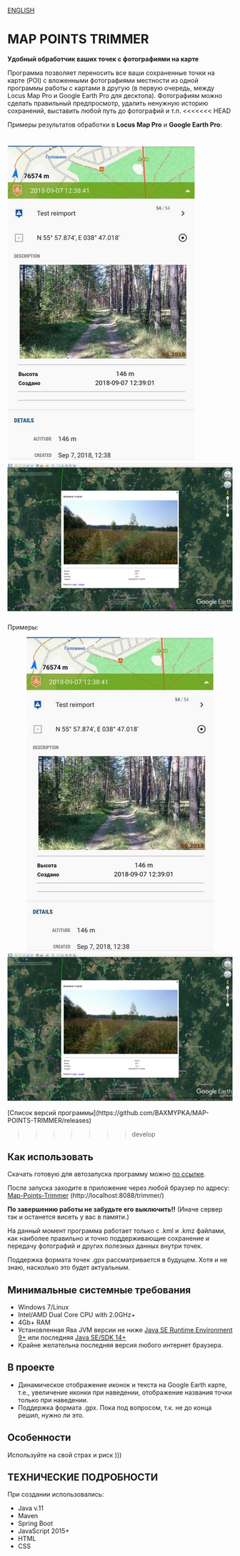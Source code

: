 [ENGLISH](https://github.com/BAXMYPKA/MAP-POINTS-TRIMMER/blob/master/README.md)

# MAP POINTS TRIMMER
**Удобный обработчик ваших точек с фотографиями на карте**

Программа позволяет переносить все ваши сохраненные точки на карте (POI) с вложенными фотографиями местности из одной программы работы с картами в другую (в первую очередь, между Locus Map Pro и Google Earth Pro для десктопа).
Фотографиям можно сделать правильный предпросмотр, удалить ненужную историю сохранений, выставить любой путь до фотографий и т.п.
<<<<<<< HEAD

Примеры результатов обработки в **Locus Map Pro** и **Google Earth Pro**:

![img](https://github.com/BAXMYPKA/MAP-POINTS-TRIMMER/blob/master/src/main/resources/static/img/locusScreenshot420x700.jpg)
![img](https://github.com/BAXMYPKA/MAP-POINTS-TRIMMER/blob/master/src/main/resources/static/img/GEscreenshot1060x700.jpg)
=======
Примеры:
<p align="center">
  <img src="https://github.com/BAXMYPKA/MAP-POINTS-TRIMMER/blob/master/src/main/resources/static/img/locusScreenshot420x700.jpg" width="420" alt="Locus Map Pro point with photo" title="Locus Map Pro point with photo">
  <img src="https://github.com/BAXMYPKA/MAP-POINTS-TRIMMER/blob/master/src/main/resources/static/img/GEscreenshot1060x700.jpg" width="600" alt="Google Earth Pro photo display" title="Google Earth Pro photo display">
</p>
[Список версий программы](https://github.com/BAXMYPKA/MAP-POINTS-TRIMMER/releases)

>>>>>>> develop

## Как использовать
Скачать готовую для автозапуска программу можно [по ссылке](https://github.com/BAXMYPKA/MAP-POINTS-TRIMMER/releases/download/v2.0/MAP-POINTS-TRIMMER.zip).

После запуска заходите в приложение через любой браузер по адресу: [Map-Points-Trimmer](http://localhost:8088/trimmer/) (http://localhost:8088/trimmer/)

**По завершению работы не забудьте его выключить!!** (Иначе сервер так и останется висеть у вас в памяти.)

На данный момент программа работает только с .kml и .kmz файлами, как наиболее правильно и точно поддерживающие сохранение и передачу фотографий и других полезных данных внутри точек.

Поддержка формата точек .gpx рассматривается в будущем. Хотя и не знаю, насколько это будет актуальным.

## Минимальные системные требования
* Windows 7/Linux
* Intel/AMD Dual Core CPU with 2.0GHz+
* 4Gb+ RAM
* Установленная Ява JVM версии не ниже [Java SE Runtime Environment 9+]( https://www.oracle.com/java/technologies/javase/javase9-archive-downloads.html "Where to download and install") или последняя [Java SE/SDK 14+](https://www.oracle.com/java/technologies/javase-downloads.html)
* Крайне желательна последняя версия любого интернет браузера.
 
## В проекте

* Динамическое отображение иконок и текста на Google Earth карте, т.е., увеличение иконки при наведении, отображение названия точки только при наведении.
* Поддержка формата .gpx. Пока под вопросом, т.к. не до конца решил, нужно ли это.

##  Особенности

Используйте на свой страх и риск )))

## ТЕХНИЧЕСКИЕ ПОДРОБНОСТИ

При создании использовались:
* Java v.11
* Maven
* Spring Boot
* JavaScript 2015+
* HTML
* CSS
